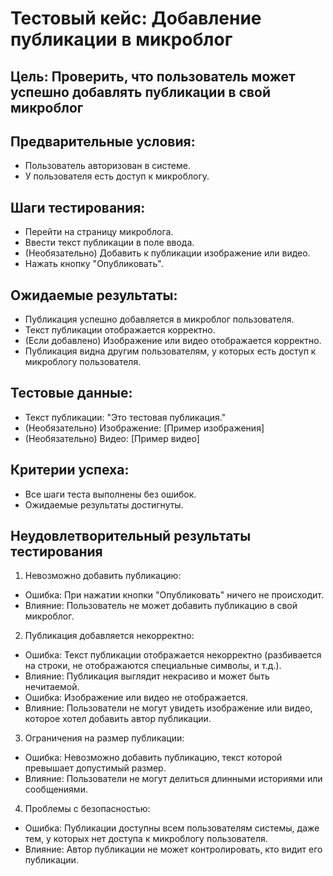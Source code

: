 # Тестовый кейс: Добавление публикации в микроблог
## Цель: Проверить, что пользователь может успешно добавлять публикации в свой микроблог

## Предварительные условия:
* Пользователь авторизован в системе.
* У пользователя есть доступ к микроблогу.
## Шаги тестирования:
* Перейти на страницу микроблога.
* Ввести текст публикации в поле ввода.
* (Необязательно) Добавить к публикации изображение или видео.
* Нажать кнопку "Опубликовать".
## Ожидаемые результаты:
* Публикация успешно добавляется в микроблог пользователя.
* Текст публикации отображается корректно.
* (Если добавлено) Изображение или видео отображается корректно.
* Публикация видна другим пользователям, у которых есть доступ к микроблогу пользователя.  
## Тестовые данные:  
* Текст публикации: "Это тестовая публикация."  
* (Необязательно) Изображение: [Пример изображения]
* (Необязательно) Видео: [Пример видео]
## Критерии успеха:
* Все шаги теста выполнены без ошибок.  
* Ожидаемые результаты достигнуты.
## Неудовлетворительный результаты тестирования
1. Невозможно добавить публикацию:
  -  Ошибка: При нажатии кнопки "Опубликовать" ничего не происходит.
  - Влияние: Пользователь не может добавить публикацию в свой микроблог.
2. Публикация добавляется некорректно:
  - Ошибка: Текст публикации отображается некорректно (разбивается на строки, не отображаются специальные символы, и т.д.).
  - Влияние: Публикация выглядит некрасиво и может быть нечитаемой.
  - Ошибка: Изображение или видео не отображается.
  - Влияние: Пользователи не могут увидеть изображение или видео, которое хотел добавить автор публикации.
3. Ограничения на размер публикации:
  - Ошибка: Невозможно добавить публикацию, текст которой превышает допустимый размер.
  - Влияние: Пользователи не могут делиться длинными историями или сообщениями.
4. Проблемы с безопасностью:
  - Ошибка: Публикации доступны всем пользователям системы, даже тем, у которых нет доступа к микроблогу пользователя.
  - Влияние: Автор публикации не может контролировать, кто видит его публикации.

